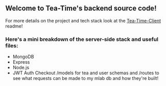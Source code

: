 ## Welcome to Tea-Time's backend source code!

For more details on the project and tech stack look at the <a href="https://github.com/jsantiag/tea-time-client">Tea-Time-Client</a> readme!

### Here's a mini breakdown of the server-side stack and useful files: 
- MongoDB
- Express
- Node.js
- JWT Auth
Checkout /models for tea and user schemas and /routes to see what requests can be made to my mlab db and how they're built! 
